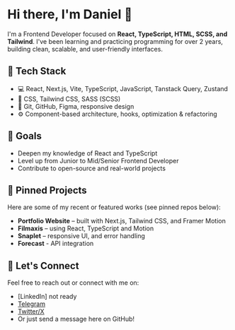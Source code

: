 # Hi there, I'm Daniel 👋

I'm a Frontend Developer focused on **React, TypeScript, HTML, SCSS, and Tailwind**. I've been learning and practicing programming for over 2 years, building clean, scalable, and user-friendly interfaces.

## 🚀 Tech Stack

- 💻 React, Next.js, Vite, TypeScript, JavaScript, Tanstack Query, Zustand
- 🎨 CSS, Tailwind CSS, SASS (SCSS)  
- 🧠 Git, GitHub, Figma, responsive design  
- ⚙️ Component-based architecture, hooks, optimization & refactoring  

## 🎯 Goals

- Deepen my knowledge of React and TypeScript  
- Level up from Junior to Mid/Senior Frontend Developer  
- Contribute to open-source and real-world projects  

## 📌 Pinned Projects

Here are some of my recent or featured works (see pinned repos below):  
- **Portfolio Website** – built with Next.js, Tailwind CSS, and Framer Motion  
- **Filmaxis** – using React, TypeScript and Motion  
- **Snaplet** – responsive UI, and error handling
- **Forecast** - API integration

## 🤝 Let's Connect

Feel free to reach out or connect with me on:

- [LinkedIn] not ready
- [Telegram](https://t.me/TSXplorer)  
- [Twitter/X](https://twitter.com/VartanovDaniel)  
- Or just send a message here on GitHub!
